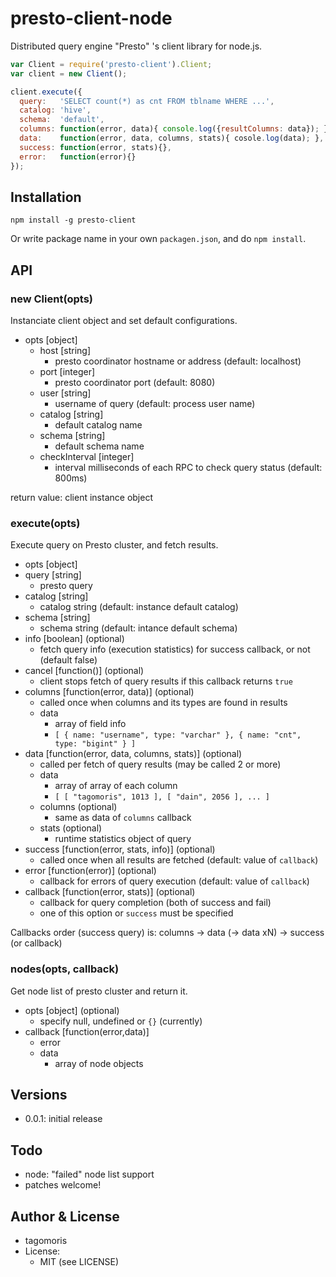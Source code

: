 # presto-client-node

Distributed query engine "Presto" 's client library for node.js.

```js
var Client = require('presto-client').Client;
var client = new Client();

client.execute({
  query:   'SELECT count(*) as cnt FROM tblname WHERE ...',
  catalog: 'hive',
  schema:  'default',
  columns: function(error, data){ console.log({resultColumns: data}); },
  data:    function(error, data, columns, stats){ cosole.log(data); },
  success: function(error, stats){},
  error:   function(error){}
});
```

## Installation

```
npm install -g presto-client
```

Or write package name in your own `packagen.json`, and do `npm install`.

## API

### new Client(opts)

Instanciate client object and set default configurations.

* opts [object]
  * host [string]
    * presto coordinator hostname or address (default: localhost)
  * port [integer]
    * presto coordinator port (default: 8080)
  * user [string]
    * username of query (default: process user name)
  * catalog [string]
    * default catalog name
  * schema [string]
    * default schema name
  * checkInterval [integer]
    * interval milliseconds of each RPC to check query status (default: 800ms)

return value: client instance object

### execute(opts)

Execute query on Presto cluster, and fetch results.

* opts [object]
 * query [string]
   * presto query
 * catalog [string]
   * catalog string (default: instance default catalog)
 * schema [string]
   * schema string (default: intance default schema)
 * info [boolean] (optional)
   * fetch query info (execution statistics) for success callback, or not (default false)
 * cancel [function()] (optional)
   * client stops fetch of query results if this callback returns `true`
 * columns [function(error, data)] (optional)
   * called once when columns and its types are found in results
   * data
     * array of field info
     * `[ { name: "username", type: "varchar" }, { name: "cnt", type: "bigint" } ]`
 * data [function(error, data, columns, stats)] (optional)
   * called per fetch of query results (may be called 2 or more)
   * data
     * array of array of each column
     * `[ [ "tagomoris", 1013 ], [ "dain", 2056 ], ... ]`
   * columns (optional)
     * same as data of `columns` callback
   * stats (optional)
     * runtime statistics object of query
 * success [function(error, stats, info)] (optional)
   * called once when all results are fetched (default: value of `callback`)
 * error [function(error)] (optional)
   * callback for errors of query execution (default: value of `callback`)
 * callback [function(error, stats)] (optional)
   * callback for query completion (both of success and fail)
   * one of this option or `success` must be specified

Callbacks order (success query) is: columns -> data (-> data xN) -> success (or callback)

### nodes(opts, callback)

Get node list of presto cluster and return it.

* opts [object] (optional)
  * specify null, undefined or `{}` (currently)
* callback [function(error,data)]
  * error
  * data
    * array of node objects

## Versions

* 0.0.1: initial release

## Todo

* node: "failed" node list support
* patches welcome!

## Author & License

* tagomoris
* License:
  * MIT (see LICENSE)
